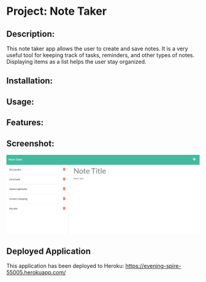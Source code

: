 # Project:  Note Taker

## Description: 
This note taker app allows the user to create and save notes.  It is a very useful tool for keeping track of tasks, reminders, and other types of notes.  Displaying items as a list helps the user stay organized.

## Installation:

## Usage:

## Features:

## Screenshot:

![screenshot of notes page](public/assets/images/Capture2.PNG)


## Deployed Application
This application has been deployed to Heroku: 
https://evening-spire-55005.herokuapp.com/

